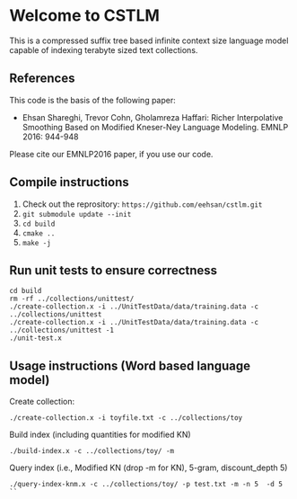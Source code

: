 Welcome to CSTLM
================

This is a compressed suffix tree based infinite context size language model capable of indexing terabyte sized text collections.

## References

This code is the basis of the following paper:

- Ehsan Shareghi, Trevor Cohn, Gholamreza Haffari: Richer Interpolative Smoothing Based on Modified Kneser-Ney Language Modeling. EMNLP 2016: 944-948

Please cite our EMNLP2016 paper, if you use our code. 

## Compile instructions

1. Check out the reprository: `https://github.com/eehsan/cstlm.git`
2. `git submodule update --init`
3. `cd build`
4. `cmake ..`
5. `make -j`

## Run unit tests to ensure correctness

```
cd build
rm -rf ../collections/unittest/
./create-collection.x -i ../UnitTestData/data/training.data -c ../collections/unittest
./create-collection.x -i ../UnitTestData/data/training.data -c ../collections/unittest -1
./unit-test.x
```

## Usage instructions (Word based language model)

Create collection:

```
./create-collection.x -i toyfile.txt -c ../collections/toy
```

Build index (including quantities for modified KN)

```
./build-index.x -c ../collections/toy/ -m
```

Query index (i.e., Modified KN (drop -m for KN), 5-gram, discount_depth 5)

```
./query-index-knm.x -c ../collections/toy/ -p test.txt -m -n 5  -d 5
``
